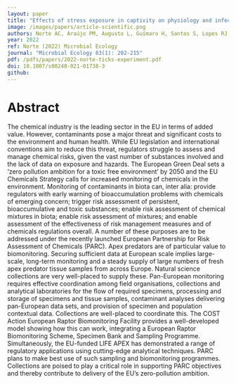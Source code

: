```yaml
---
layout: paper
title: "Effects of stress exposure in captivity on physiology and infection in avian hosts: no evidence of increased Borrelia burgdorferi s.l. infectivity to vector ticks"
image: /images/papers/article-scientific.png
authors: Norte AC, Araújo PM, Augusto L, Guímaro H, Santos S, Lopes RJ, Núncio MS, Ramos JA, Lopes de Carvalho I.
year: 2022
ref: Norte (2022) Microbial Ecology
journal: "Microbial Ecology 83(1): 202-215"
pdf: /pdfs/papers/2022-norte-ticks-experiment.pdf
doi: 10.1007/s00248-021-01738-3
github: 
---
```


# Abstract
The chemical industry is the leading sector in the EU in terms of added value. However, contaminants pose a major threat and significant costs to the environment and human health. While EU legislation and international conventions aim to reduce this threat, regulators struggle to assess and manage chemical risks, given the vast number of substances involved and the lack of data on exposure and hazards. The European Green Deal sets a ‘zero pollution ambition for a toxic free environment’ by 2050 and the EU Chemicals Strategy calls for increased monitoring of chemicals in the environment. Monitoring of contaminants in biota can, inter alia: provide regulators with early warning of bioaccumulation problems with chemicals of emerging concern; trigger risk assessment of persistent, bioaccumulative and toxic substances; enable risk assessment of chemical mixtures in biota; enable risk assessment of mixtures; and enable assessment of the effectiveness of risk management measures and of chemicals regulations overall. A number of these purposes are to be addressed under the recently launched European Partnership for Risk Assessment of Chemicals (PARC). Apex predators are of particular value to biomonitoring. Securing sufficient data at European scale implies large-scale, long-term monitoring and a steady supply of large numbers of fresh apex predator tissue samples from across Europe. Natural science collections are very well-placed to supply these. Pan-European monitoring requires effective coordination among field organisations, collections and analytical laboratories for the flow of required specimens, processing and storage of specimens and tissue samples, contaminant analyses delivering pan-European data sets, and provision of specimen and population contextual data. Collections are well-placed to coordinate this. The COST Action European Raptor Biomonitoring Facility provides a well-developed model showing how this can work, integrating a European Raptor Biomonitoring Scheme, Specimen Bank and Sampling Programme. Simultaneously, the EU-funded LIFE APEX has demonstrated a range of regulatory applications using cutting-edge analytical techniques. PARC plans to make best use of such sampling and biomonitoring programmes. Collections are poised to play a critical role in supporting PARC objectives and thereby contribute to delivery of the EU’s zero-pollution ambition.